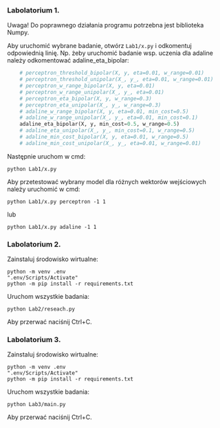 ### Labolatorium 1.

Uwaga! Do poprawnego działania programu potrzebna jest biblioteka Numpy.

Aby uruchomić wybrane badanie, otwórz `Lab1/x.py` i odkomentuj odpowiednią linię. Np. żeby uruchomić badanie wsp. uczenia dla adaline należy odkomentować adaline_eta_bipolar:
```python
    # perceptron_threshold_bipolar(X, y, eta=0.01, w_range=0.01)
    # perceptron_threshold_unipolar(X_, y_, eta=0.01, w_range=0.01)
    # perceptron_w_range_bipolar(X, y, eta=0.01)
    # perceptron_w_range_unipolar(X_, y_, eta=0.01)
    # perceptron_eta_bipolar(X, y, w_range=0.3)
    # perceptron_eta_unipolar(X_, y_, w_range=0.3)
    # adaline_w_range_bipolar(X, y, eta=0.01, min_cost=0.5)
    # adaline_w_range_unipolar(X_, y_, eta=0.01, min_cost=0.1)
    adaline_eta_bipolar(X, y, min_cost=0.5, w_range=0.5)
    # adaline_eta_unipolar(X_, y_, min_cost=0.1, w_range=0.5)
    # adaline_min_cost_bipolar(X, y, eta=0.01, w_range=0.5)
    # adaline_min_cost_unipolar(X_, y_, eta=0.01, w_range=0.01)
```
Następnie uruchom w cmd:
```
python Lab1/x.py
```

Aby przetestować wybrany model dla różnych wektorów wejściowych należy uruchomić w cmd:
```
python Lab1/x.py perceptron -1 1
```
lub 
```
python Lab1/x.py adaline -1 1
```

### Labolatorium 2.
Zainstaluj środowisko wirtualne:
```shell script
python -m venv .env
".env/Scripts/Activate"
python -m pip install -r requirements.txt
```
Uruchom wszystkie badania:
```shell script
python Lab2/reseach.py
```
Aby przerwać naciśnij Ctrl+C.

### Labolatorium 3.
Zainstaluj środowisko wirtualne:
```shell script
python -m venv .env
".env/Scripts/Activate"
python -m pip install -r requirements.txt
```
Uruchom wszystkie badania:
```shell script
python Lab3/main.py
```
Aby przerwać naciśnij Ctrl+C.
